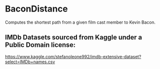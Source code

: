 # BaconDistance
Computes the shortest path from a given film cast member to Kevin Bacon.

## IMDb Datasets sourced from Kaggle under a Public Domain license:
https://www.kaggle.com/stefanoleone992/imdb-extensive-dataset?select=IMDb+names.csv
